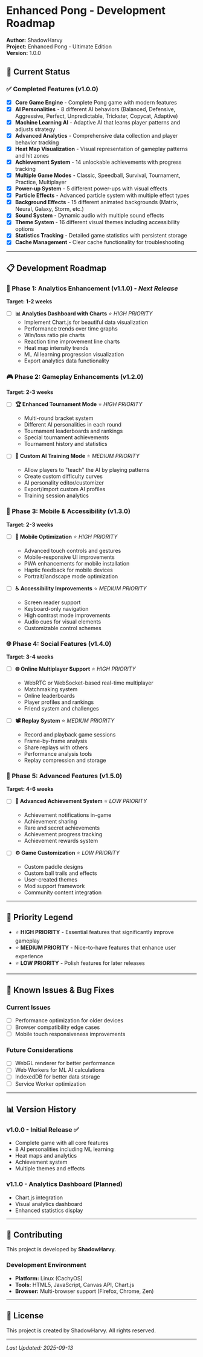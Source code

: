 # Enhanced Pong - Development Roadmap

**Author:** ShadowHarvy  
**Project:** Enhanced Pong - Ultimate Edition  
**Version:** 1.0.0  

## 🎯 Current Status

### ✅ Completed Features (v1.0.0)
- [x] **Core Game Engine** - Complete Pong game with modern features
- [x] **AI Personalities** - 8 different AI behaviors (Balanced, Defensive, Aggressive, Perfect, Unpredictable, Trickster, Copycat, Adaptive)
- [x] **Machine Learning AI** - Adaptive AI that learns player patterns and adjusts strategy
- [x] **Advanced Analytics** - Comprehensive data collection and player behavior tracking
- [x] **Heat Map Visualization** - Visual representation of gameplay patterns and hit zones
- [x] **Achievement System** - 14 unlockable achievements with progress tracking
- [x] **Multiple Game Modes** - Classic, Speedball, Survival, Tournament, Practice, Multiplayer
- [x] **Power-up System** - 5 different power-ups with visual effects
- [x] **Particle Effects** - Advanced particle system with multiple effect types
- [x] **Background Effects** - 15 different animated backgrounds (Matrix, Neural, Galaxy, Storm, etc.)
- [x] **Sound System** - Dynamic audio with multiple sound effects
- [x] **Theme System** - 16 different visual themes including accessibility options
- [x] **Statistics Tracking** - Detailed game statistics with persistent storage
- [x] **Cache Management** - Clear cache functionality for troubleshooting

---

## 📋 Development Roadmap

### 🚀 Phase 1: Analytics Enhancement (v1.1.0) - *Next Release*
**Target: 1-2 weeks**

- [ ] **📊 Analytics Dashboard with Charts** ⭐ *HIGH PRIORITY*
  - Implement Chart.js for beautiful data visualization
  - Performance trends over time graphs
  - Win/loss ratio pie charts
  - Reaction time improvement line charts
  - Heat map intensity trends
  - ML AI learning progression visualization
  - Export analytics data functionality

### 🎮 Phase 2: Gameplay Enhancements (v1.2.0)
**Target: 2-3 weeks**

- [ ] **🏆 Enhanced Tournament Mode** ⭐ *HIGH PRIORITY*
  - Multi-round bracket system
  - Different AI personalities in each round
  - Tournament leaderboards and rankings
  - Special tournament achievements
  - Tournament history and statistics

- [ ] **🤖 Custom AI Training Mode** ⭐ *MEDIUM PRIORITY*
  - Allow players to "teach" the AI by playing patterns
  - Create custom difficulty curves
  - AI personality editor/customizer
  - Export/import custom AI profiles
  - Training session analytics

### 📱 Phase 3: Mobile & Accessibility (v1.3.0)
**Target: 2-3 weeks**

- [ ] **📱 Mobile Optimization** ⭐ *HIGH PRIORITY*
  - Advanced touch controls and gestures
  - Mobile-responsive UI improvements
  - PWA enhancements for mobile installation
  - Haptic feedback for mobile devices
  - Portrait/landscape mode optimization

- [ ] **♿ Accessibility Improvements** ⭐ *MEDIUM PRIORITY*
  - Screen reader support
  - Keyboard-only navigation
  - High contrast mode improvements
  - Audio cues for visual elements
  - Customizable control schemes

### 🌐 Phase 4: Social Features (v1.4.0)
**Target: 3-4 weeks**

- [ ] **🌐 Online Multiplayer Support** ⭐ *HIGH PRIORITY*
  - WebRTC or WebSocket-based real-time multiplayer
  - Matchmaking system
  - Online leaderboards
  - Player profiles and rankings
  - Friend system and challenges

- [ ] **📽️ Replay System** ⭐ *MEDIUM PRIORITY*
  - Record and playback game sessions
  - Frame-by-frame analysis
  - Share replays with others
  - Performance analysis tools
  - Replay compression and storage

### 🔧 Phase 5: Advanced Features (v1.5.0)
**Target: 4-6 weeks**

- [ ] **🏅 Advanced Achievement System** ⭐ *LOW PRIORITY*
  - Achievement notifications in-game
  - Achievement sharing
  - Rare and secret achievements
  - Achievement progress tracking
  - Achievement rewards system

- [ ] **⚙️ Game Customization** ⭐ *LOW PRIORITY*
  - Custom paddle designs
  - Custom ball trails and effects
  - User-created themes
  - Mod support framework
  - Community content integration

---

## 🎯 Priority Legend

- ⭐ **HIGH PRIORITY** - Essential features that significantly improve gameplay
- ⭐ **MEDIUM PRIORITY** - Nice-to-have features that enhance user experience  
- ⭐ **LOW PRIORITY** - Polish features for later releases

---

## 🐛 Known Issues & Bug Fixes

### Current Issues
- [ ] Performance optimization for older devices
- [ ] Browser compatibility edge cases
- [ ] Mobile touch responsiveness improvements

### Future Considerations
- [ ] WebGL renderer for better performance
- [ ] Web Workers for ML AI calculations
- [ ] IndexedDB for better data storage
- [ ] Service Worker optimization

---

## 📊 Version History

### v1.0.0 - Initial Release ✅
- Complete game with all core features
- 8 AI personalities including ML learning
- Heat maps and analytics
- Achievement system
- Multiple themes and effects

### v1.1.0 - Analytics Dashboard (Planned)
- Chart.js integration
- Visual analytics dashboard
- Enhanced statistics display

---

## 🤝 Contributing

This project is developed by **ShadowHarvy**. 

### Development Environment
- **Platform:** Linux (CachyOS)
- **Tools:** HTML5, JavaScript, Canvas API, Chart.js
- **Browser:** Multi-browser support (Firefox, Chrome, Zen)

---

## 📄 License

This project is created by ShadowHarvy. All rights reserved.

---

*Last Updated: 2025-09-13*